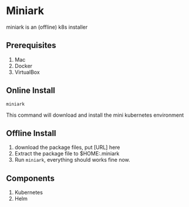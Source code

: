 # Miniark

miniark is an (offline) k8s installer

## Prerequisites

1. Mac
2. Docker
3. VirtualBox

## Online Install

`miniark`

This command will download and install the mini kubernetes environment


## Offline Install

1. download the package files, put [URL] here
2. Extract the package file to $HOME:.miniark
3. Run `miniark`, everything should works fine now.


## Components

1. Kubernetes
2. Helm
